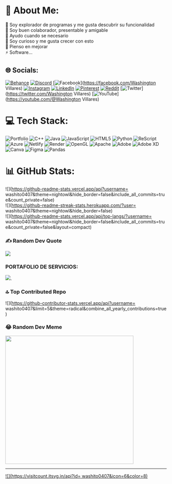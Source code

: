 # 💫 About Me:
🔭 Soy explorador de programas y me gusta descubrir su funcionalidad<br>👯 Soy buen colaborador, presentable y amigable<br>🤝 Ayudo cuando se necesario<br>🌱 Soy curioso y me gusta crecer con esto<br>💬 Pienso en mejorar<br>⚡ Software...


## 🌐 Socials:
[![Behance](https://img.shields.io/badge/Behance-1769ff?logo=behance&logoColor=white)](https://behance.net/Washiprox) [![Discord](https://img.shields.io/badge/Discord-%237289DA.svg?logo=discord&logoColor=white)](https://discord.gg/washito<3#8722) [![Facebook](https://img.shields.io/badge/Facebook-%231877F2.svg?logo=Facebook&logoColor=white)](https://facebook.com/Washington Villares) [![Instagram](https://img.shields.io/badge/Instagram-%23E4405F.svg?logo=Instagram&logoColor=white)](https://instagram.com/Dougli_Washington) [![LinkedIn](https://img.shields.io/badge/LinkedIn-%230077B5.svg?logo=linkedin&logoColor=white)](https://linkedin.com/in/Washito) [![Pinterest](https://img.shields.io/badge/Pinterest-%23E60023.svg?logo=Pinterest&logoColor=white)](https://pinterest.com/washington) [![Reddit](https://img.shields.io/badge/Reddit-%23FF4500.svg?logo=Reddit&logoColor=white)](https://reddit.com/user/washitox) [![Twitter](https://img.shields.io/badge/Twitter-%231DA1F2.svg?logo=Twitter&logoColor=white)](https://twitter.com/Washington Villares) [![YouTube](https://img.shields.io/badge/YouTube-%23FF0000.svg?logo=YouTube&logoColor=white)](https://youtube.com/@Washington Villares) 

# 💻 Tech Stack:
![Portfolio](https://img.shields.io/badge/Portfolio-%23000000.svg?style=for-the-badge&logo=firefox&logoColor=#FF7139) ![C++](https://img.shields.io/badge/c++-%2300599C.svg?style=for-the-badge&logo=c%2B%2B&logoColor=white) ![Java](https://img.shields.io/badge/java-%23ED8B00.svg?style=for-the-badge&logo=openjdk&logoColor=white) ![JavaScript](https://img.shields.io/badge/javascript-%23323330.svg?style=for-the-badge&logo=javascript&logoColor=%23F7DF1E) ![HTML5](https://img.shields.io/badge/html5-%23E34F26.svg?style=for-the-badge&logo=html5&logoColor=white) ![Python](https://img.shields.io/badge/python-3670A0?style=for-the-badge&logo=python&logoColor=ffdd54) ![ReScript](https://img.shields.io/badge/rescript-%2314162c?style=for-the-badge&logo=rescript&logoColor=e34c4c) ![Azure](https://img.shields.io/badge/azure-%230072C6.svg?style=for-the-badge&logo=microsoftazure&logoColor=white) ![Netlify](https://img.shields.io/badge/netlify-%23000000.svg?style=for-the-badge&logo=netlify&logoColor=#00C7B7) ![Render](https://img.shields.io/badge/Render-%46E3B7.svg?style=for-the-badge&logo=render&logoColor=white) ![OpenGL](https://img.shields.io/badge/OpenGL-%23FFFFFF.svg?style=for-the-badge&logo=opengl) ![Apache](https://img.shields.io/badge/apache-%23D42029.svg?style=for-the-badge&logo=apache&logoColor=white) ![Adobe](https://img.shields.io/badge/adobe-%23FF0000.svg?style=for-the-badge&logo=adobe&logoColor=white) ![Adobe XD](https://img.shields.io/badge/Adobe%20XD-470137?style=for-the-badge&logo=Adobe%20XD&logoColor=#FF61F6) ![Canva](https://img.shields.io/badge/Canva-%2300C4CC.svg?style=for-the-badge&logo=Canva&logoColor=white) ![Figma](https://img.shields.io/badge/figma-%23F24E1E.svg?style=for-the-badge&logo=figma&logoColor=white) ![Pandas](https://img.shields.io/badge/pandas-%23150458.svg?style=for-the-badge&logo=pandas&logoColor=white)
# 📊 GitHub Stats:
![](https://github-readme-stats.vercel.app/api?username= washito0407&theme=nightowl&hide_border=false&include_all_commits=true&count_private=false)<br/>
![](https://github-readme-streak-stats.herokuapp.com/?user= washito0407&theme=nightowl&hide_border=false)<br/>
![](https://github-readme-stats.vercel.app/api/top-langs/?username= washito0407&theme=nightowl&hide_border=false&include_all_commits=true&count_private=false&layout=compact)

### ✍️ Random Dev Quote
![](https://quotes-github-readme.vercel.app/api?type=horizontal&theme=radical)

### PORTAFOLIO DE SERVICIOS:
![](https://github.com/SandovalBrandon1027/Proyecto__interfaces.git).

### 🔝 Top Contributed Repo
![](https://github-contributor-stats.vercel.app/api?username= washito0407&limit=5&theme=radical&combine_all_yearly_contributions=true)

### 😂 Random Dev Meme
<img src='https://randommeme-five.vercel.app/' style="height: 400px;"/>

---
[![](https://visitcount.itsvg.in/api?id= washito0407&icon=6&color=8)](https://visitcount.itsvg.in)

<!-- Proudly created with GPRM ( https://gprm.itsvg.in ) -->

